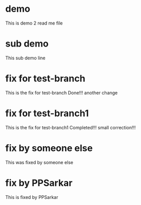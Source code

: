 # demo
This is demo 2 read me file

# sub demo
This sub demo line 

# fix for test-branch
This is the fix for test-branch
Done!!!
another change

# fix for test-branch1
This is the fix for test-branch1
Completed!!!
small correction!!!
# fix by someone else
This was fixed by someone else

# fix by PPSarkar
This is fixed by PPSarkar
